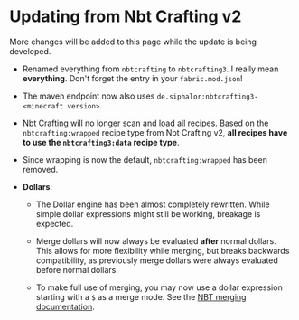# Updating from Nbt Crafting v2

More changes will be added to this page while the update is being developed.

- Renamed everything from `nbtcrafting` to `nbtcrafting3`.
  I really mean **everything**.
  Don't forget the entry in your `fabric.mod.json`!

- The maven endpoint now also uses `de.siphalor:nbtcrafting3-<minecraft version>`.

- Nbt Crafting will no longer scan and load all recipes.
  Based on the `nbtcrafting:wrapped` recipe type from Nbt Crafting v2,
  **all recipes have to use the `nbtcrafting3:data` recipe type**.

- Since wrapping is now the default, `nbtcrafting:wrapped` has been removed.

- **Dollars**:

	- The Dollar engine has been almost completely rewritten.
	  While simple dollar expressions might still be working,
	  breakage is expected.
	
	- Merge dollars will now always be evaluated **after** normal dollars.
	  This allows for more flexibility while merging,
	  but breaks backwards compatibility,
	  as previously merge dollars were always evaluated before normal dollars.

	- To make full use of merging, you may now use a dollar expression starting with a `$` as a merge mode.
	  See the [NBT merging documentation](../nbt-capabilities/dynamic-data/nbt-merging).

